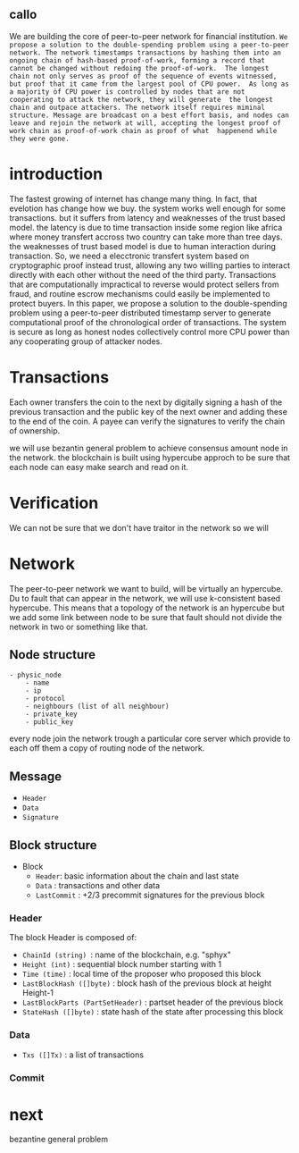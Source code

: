 ## callo
We are building the core of peer-to-peer network for financial institution.
`We propose a solution to the double-spending problem using a peer-to-peer network. The network timestamps transactions by hashing them into an ongoing chain of hash-based proof-of-work, forming a record that cannot be changed without redoing the proof-of-work.  The longest chain not only serves as proof of the sequence of events witnessed, but proof that it came from the largest pool of CPU power.  As long as a majority òf CPU power is controlled by nodes that are not cooperating to attack the network, they will generate 
the longest chain and outpace attackers. The network itself requires miminal structure. Message are broadcast on a best effort basis,
and nodes can leave and rejoin the network at will, accepting the longest proof of work chain as proof-of-work chain as proof of what 
happenend while they were gone. `

# introduction
The fastest growing of internet has change many thing. In fact, that evelotion has change how we buy. the system works well enough for some transactions. but it suffers from latency and weaknesses of the trust based model. the latency is due to time transaction inside 
some region like africa where money transfert accross two country can take more than tree days. the weaknesses of trust based model is due to human interaction during transaction.
So, we need a elecctronic transfert system based on cryptographic proof instead trust, allowing any two willing parties to interact 
directly with each other without the need of the third party. Transactions that are computationally impractical to reverse would protect sellers from fraud, and routine escrow mechanisms could easily be implemented to protect buyers.  In this paper, we propose a solution to the double-spending problem using a peer-to-peer distributed timestamp server to generate computational proof of the chronological order of transactions.  The system is secure as long as honest nodes collectively control more CPU power than any cooperating group of attacker nodes.

# Transactions
   Each owner transfers the coin to the next by digitally signing a hash of the previous transaction and the public key of the next owner and adding these to the end of the coin.  A payee can verify the signatures to verify the chain of ownership.

we will use bezantin general problem to achieve consensus amount node in the network. the blockchain is built using hypercube approch
 to be sure that each node can easy make search and read on it.
# Verification
 We can not be sure that we don't have traitor in the network so we will 


# Network
The peer-to-peer network we want to build, will be virtually an hypercube. Du to fault that can appear in the network, we will use
k-consistent based hypercube. This means that a topology of the network is an hypercube but we add some link between node to be sure that fault should not divide the network in two or something like that.
## Node structure
    - physic_node
        - name
        - ip
        - protocol
        - neighbours (list of all neighbour)
        - private_key
        - public_key
every node join the network trough a particular core server which provide to each off them a copy of routing node of the network.
## Message
 - `Header`
 - `Data`
 - `Signature`
## Block structure
 - Block
    - `Header`: basic information about the chain and last state
    - `Data` : transactions and other data
    - `LastCommit` : +2/3 precommit signatures for the previous block

### Header 
 The block Header is composed of:
 - `ChainId (string) `: name of the blockchain, e.g. "sphyx"
 - `Height (int)` : sequential block number starting with 1
 - `Time (time)` : local time of the proposer who proposed this block
 - `LastBlockHash ([]byte)` : block hash of the previous block at height Height-1
 - `LastBlockParts (PartSetHeader)` : partset header of the previous block
 - `StateHash ([]byte)` : state hash of the state after processing this block   
### Data
 - `Txs ([]Tx)` : a list of transactions
### Commit

# next
bezantine general problem